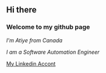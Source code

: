 ## Hi there
### Welcome to my github page

*I'm Atiye from Canada*

*I am a Software Automation Engineer*

[My Linkedin Accont](https://www.linkedin.com/in/atiye-kariparduc-03984897/)





